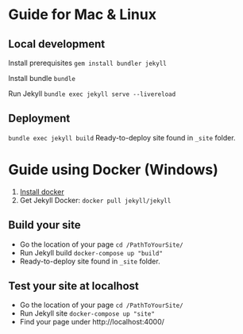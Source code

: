 # Guide for Mac & Linux
## Local development
Install prerequisites
`gem install bundler jekyll`

Install bundle
`bundle`

Run Jekyll
`bundle exec jekyll serve --livereload`

## Deployment
`bundle exec jekyll build`
Ready-to-deploy site found in `_site` folder.

# Guide using Docker (Windows)
1. [Install docker](https://docs.docker.com/docker-for-windows/install/)
2. Get Jekyll Docker: 
`docker pull jekyll/jekyll`

## Build your site
* Go the location of your page
`cd /PathToYourSite/`
* Run Jekyll build
`docker-compose up "build"`
* Ready-to-deploy site found in `_site` folder.

## Test your site at localhost
* Go the location of your page
`cd /PathToYourSite/`
* Run Jekyll site
`docker-compose up "site"`
* Find your page under http://localhost:4000/
